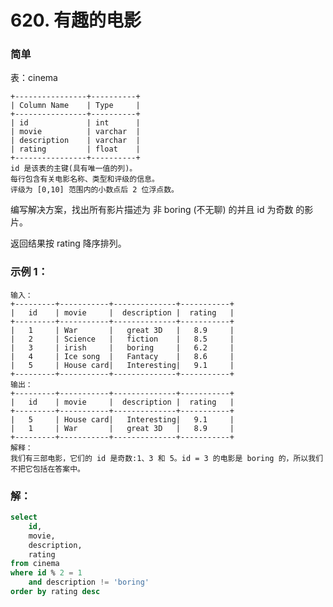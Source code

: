 # 620. 有趣的电影

### 简单

表：cinema

    +----------------+----------+
    | Column Name    | Type     |
    +----------------+----------+
    | id             | int      |
    | movie          | varchar  |
    | description    | varchar  |
    | rating         | float    |
    +----------------+----------+
    id 是该表的主键(具有唯一值的列)。
    每行包含有关电影名称、类型和评级的信息。
    评级为 [0,10] 范围内的小数点后 2 位浮点数。

编写解决方案，找出所有影片描述为 非 boring (不无聊) 的并且 id 为奇数 的影片。

返回结果按 rating 降序排列。

### 示例 1：

    输入：
    +---------+-----------+--------------+-----------+
    |   id    | movie     |  description |  rating   |
    +---------+-----------+--------------+-----------+
    |   1     | War       |   great 3D   |   8.9     |
    |   2     | Science   |   fiction    |   8.5     |
    |   3     | irish     |   boring     |   6.2     |
    |   4     | Ice song  |   Fantacy    |   8.6     |
    |   5     | House card|   Interesting|   9.1     |
    +---------+-----------+--------------+-----------+
    输出：
    +---------+-----------+--------------+-----------+
    |   id    | movie     |  description |  rating   |
    +---------+-----------+--------------+-----------+
    |   5     | House card|   Interesting|   9.1     |
    |   1     | War       |   great 3D   |   8.9     |
    +---------+-----------+--------------+-----------+
    解释：
    我们有三部电影，它们的 id 是奇数:1、3 和 5。id = 3 的电影是 boring 的，所以我们不把它包括在答案中。

### 解：

```sql
select 
    id,
    movie,
    description,
    rating
from cinema
where id % 2 = 1
    and description != 'boring'
order by rating desc
```